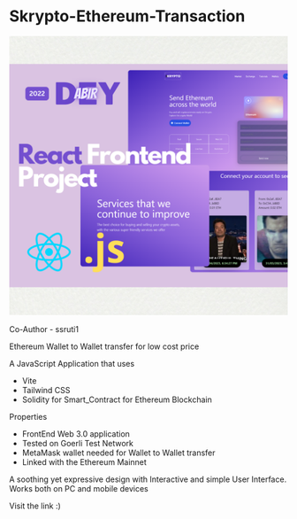 # Skrypto-Ethereum-Transaction

![abir-ethereum.png](abir-ethereum.png)

Co-Author - ssruti1

Ethereum Wallet to Wallet transfer for low cost price

A JavaScript Application that uses

- Vite
- Tailwind CSS
- Solidity for Smart_Contract for Ethereum Blockchain

Properties

- FrontEnd Web 3.0 application
- Tested on Goerli Test Network
- MetaMask wallet needed for Wallet to Wallet transfer
- Linked with the Ethereum Mainnet

A soothing yet expressive design with Interactive and simple User Interface. Works both on PC and mobile devices

Visit the link :)
